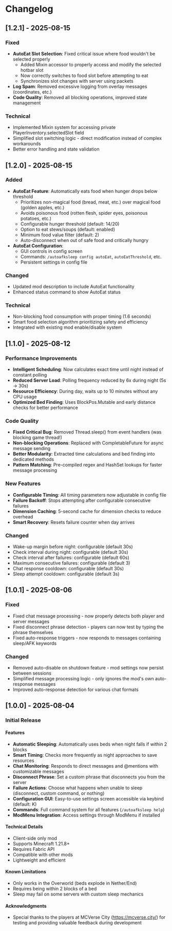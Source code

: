# Changelog

## [1.2.1] - 2025-08-15

### Fixed
- **AutoEat Slot Selection**: Fixed critical issue where food wouldn't be selected properly
  - Added Mixin accessor to properly access and modify the selected hotbar slot
  - Now correctly switches to food slot before attempting to eat
  - Synchronizes slot changes with server using packets
- **Log Spam**: Removed excessive logging from overlay messages (coordinates, etc.)
- **Code Quality**: Removed all blocking operations, improved state management

### Technical
- Implemented Mixin system for accessing private PlayerInventory.selectedSlot field
- Simplified slot switching logic - direct modification instead of complex workarounds
- Better error handling and state validation

## [1.2.0] - 2025-08-15

### Added
- **AutoEat Feature**: Automatically eats food when hunger drops below threshold
  - Prioritizes non-magical food (bread, meat, etc.) over magical food (golden apples, etc.)
  - Avoids poisonous food (rotten flesh, spider eyes, poisonous potatoes, etc.)
  - Configurable hunger threshold (default: 14/20)
  - Option to eat stews/soups (default: enabled)
  - Minimum food value filter (default: 2)
  - Auto-disconnect when out of safe food and critically hungry
- **AutoEat Configuration**:
  - GUI controls in config screen
  - Commands: `/autoafksleep config autoEat`, `autoEatThreshold`, etc.
  - Persistent settings in config file

### Changed
- Updated mod description to include AutoEat functionality
- Enhanced status command to show AutoEat status

### Technical
- Non-blocking food consumption with proper timing (1.6 seconds)
- Smart food selection algorithm prioritizing safety and efficiency
- Integrated with existing mod enable/disable system

## [1.1.0] - 2025-08-12

### Performance Improvements
- **Intelligent Scheduling**: Now calculates exact time until night instead of constant polling
- **Reduced Server Load**: Polling frequency reduced by 6x during night (5s → 30s)
- **Resource Efficiency**: During day, waits up to 10 minutes without any CPU usage
- **Optimized Bed Finding**: Uses BlockPos.Mutable and early distance checks for better performance

### Code Quality
- **Fixed Critical Bug**: Removed Thread.sleep() from event handlers (was blocking game thread!)
- **Non-blocking Operations**: Replaced with CompletableFuture for async message sending
- **Better Modularity**: Extracted time calculations and bed finding into dedicated methods
- **Pattern Matching**: Pre-compiled regex and HashSet lookups for faster message processing

### New Features
- **Configurable Timing**: All timing parameters now adjustable in config file
- **Failure Backoff**: Stops attempting after configurable consecutive failures
- **Dimension Caching**: 5-second cache for dimension checks to reduce overhead
- **Smart Recovery**: Resets failure counter when day arrives

### Changed
- Wake-up margin before night: configurable (default 30s)
- Check interval during night: configurable (default 30s)
- Check interval after failures: configurable (default 60s)
- Maximum consecutive failures: configurable (default 3)
- Chat response cooldown: configurable (default 30s)
- Sleep attempt cooldown: configurable (default 3s)

## [1.0.1] - 2025-08-06

### Fixed
- Fixed chat message processing - now properly detects both player and server messages
- Fixed disconnect phrase detection - players can now test by typing the phrase themselves
- Fixed auto-response triggers - now responds to messages containing sleep/AFK keywords

### Changed
- Removed auto-disable on shutdown feature - mod settings now persist between sessions
- Simplified message processing logic - only ignores the mod's own auto-response messages
- Improved auto-response detection for various chat formats

## [1.0.0] - 2025-08-04

### Initial Release

#### Features
- **Automatic Sleeping**: Automatically uses beds when night falls if within 2 blocks
- **Smart Timing**: Checks more frequently as night approaches to save resources
- **Chat Monitoring**: Responds to direct messages and @mentions with customizable messages
- **Disconnect Phrase**: Set a custom phrase that disconnects you from the server
- **Failure Actions**: Choose what happens when unable to sleep (disconnect, custom command, or nothing)
- **Configuration GUI**: Easy-to-use settings screen accessible via keybind (default: K)
- **Commands**: Full command system for all features (`/autoafksleep help`)
- **ModMenu Integration**: Access settings through ModMenu if installed

#### Technical Details
- Client-side only mod
- Supports Minecraft 1.21.8+
- Requires Fabric API
- Compatible with other mods
- Lightweight and efficient

#### Known Limitations
- Only works in the Overworld (beds explode in Nether/End)
- Requires being within 2 blocks of a bed
- Sleep may fail on some servers with custom sleep mechanics

#### Acknowledgments
- Special thanks to the players at MCVerse City (https://mcverse.city/) for testing and providing valuable feedback during development